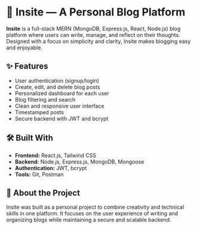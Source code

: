 # 📝 Insite — A Personal Blog Platform

**Insite** is a full-stack MERN (MongoDB, Express.js, React, Node.js) blog platform where users can write, manage, and reflect on their thoughts. Designed with a focus on simplicity and clarity, Insite makes blogging easy and enjoyable.

## ✨ Features

- User authentication (signup/login)
- Create, edit, and delete blog posts
- Personalized dashboard for each user
- Blog filtering and search
- Clean and responsive user interface
- Timestamped posts
- Secure backend with JWT and bcrypt

## 🛠️ Built With

- **Frontend:** React.js, Tailwind CSS
- **Backend:** Node.js, Express.js, MongoDB, Mongoose
- **Authentication:** JWT, bcrypt
- **Tools:** Git, Postman

## 📌 About the Project

Insite was built as a personal project to combine creativity and technical skills in one platform. It focuses on the user experience of writing and organizing blogs while maintaining a secure and scalable backend.
